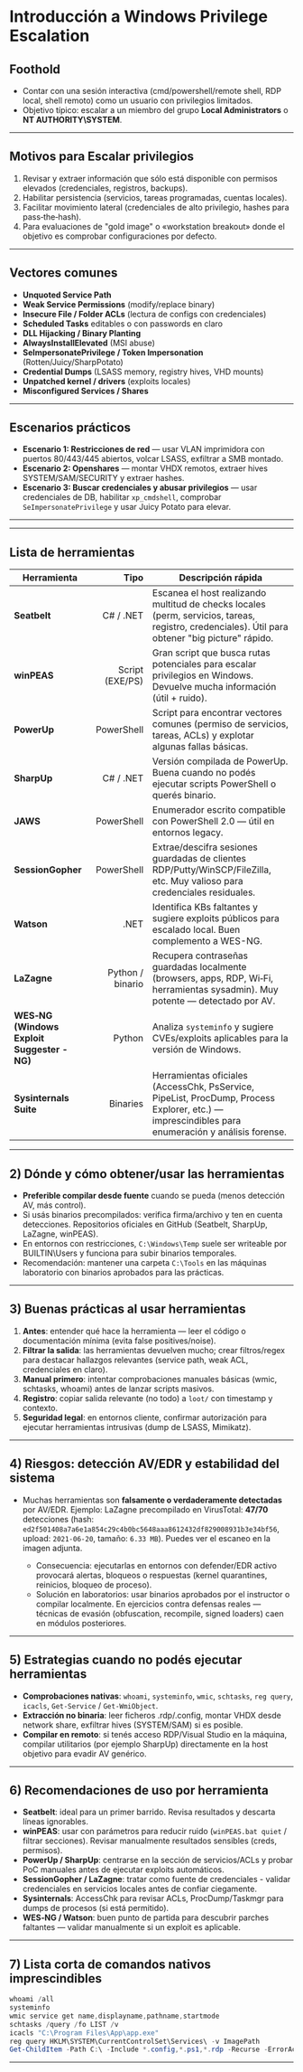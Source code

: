 # Introducción a Windows Privilege Escalation


## Foothold

* Contar con una sesión interactiva (cmd/powershell/remote shell, RDP local, shell remoto) como un usuario con privilegios limitados.
* Objetivo típico: escalar a un miembro del grupo **Local Administrators** o **NT AUTHORITY\SYSTEM**.

---

##  Motivos para Escalar privilegios

1. Revisar y extraer información que sólo está disponible con permisos elevados (credenciales, registros, backups).
2. Habilitar persistencia (servicios, tareas programadas, cuentas locales).
3. Facilitar movimiento lateral (credenciales de alto privilegio, hashes para pass‑the‑hash).
4. Para evaluaciones de "gold image" o «workstation breakout» donde el objetivo es comprobar configuraciones por defecto.

---

## Vectores comunes

* **Unquoted Service Path**
* **Weak Service Permissions** (modify/replace binary)
* **Insecure File / Folder ACLs** (lectura de configs con credenciales)
* **Scheduled Tasks** editables o con passwords en claro
* **DLL Hijacking / Binary Planting**
* **AlwaysInstallElevated** (MSI abuse)
* **SeImpersonatePrivilege / Token Impersonation** (Rotten/Juicy/SharpPotato)
* **Credential Dumps** (LSASS memory, registry hives, VHD mounts)
* **Unpatched kernel / drivers** (exploits locales)
* **Misconfigured Services / Shares**

---

## Escenarios prácticos

* **Escenario 1: Restricciones de red** — usar VLAN imprimidora con puertos 80/443/445 abiertos, volcar LSASS, exfiltrar a SMB montado.
* **Escenario 2: Openshares** — montar VHDX remotos, extraer hives SYSTEM/SAM/SECURITY y extraer hashes.
* **Escenario 3: Buscar credenciales y abusar privilegios** — usar credenciales de DB, habilitar `xp_cmdshell`, comprobar `SeImpersonatePrivilege` y usar Juicy Potato para elevar.


---

---


## Lista de herramientas

| Herramienta                                 |             Tipo | Descripción rápida                                                                                                                               |
| ------------------------------------------- | ---------------: | ------------------------------------------------------------------------------------------------------------------------------------------------ |
| **Seatbelt**                                |        C# / .NET | Escanea el host realizando multitud de checks locales (perm, servicios, tareas, registro, credenciales). Útil para obtener "big picture" rápido. |
| **winPEAS**                                 |  Script (EXE/PS) | Gran script que busca rutas potenciales para escalar privilegios en Windows. Devuelve mucha información (útil + ruido).                          |
| **PowerUp**                                 |       PowerShell | Script para encontrar vectores comunes (permiso de servicios, tareas, ACLs) y explotar algunas fallas básicas.                                   |
| **SharpUp**                                 |        C# / .NET | Versión compilada de PowerUp. Buena cuando no podés ejecutar scripts PowerShell o querés binario.                                                |
| **JAWS**                                    |       PowerShell | Enumerador escrito compatible con PowerShell 2.0 — útil en entornos legacy.                                                                      |
| **SessionGopher**                           |       PowerShell | Extrae/descifra sesiones guardadas de clientes RDP/Putty/WinSCP/FileZilla, etc. Muy valioso para credenciales residuales.                        |
| **Watson**                                  |             .NET | Identifica KBs faltantes y sugiere exploits públicos para escalado local. Buen complemento a WES-NG.                                             |
| **LaZagne**                                 | Python / binario | Recupera contraseñas guardadas localmente (browsers, apps, RDP, Wi‑Fi, herramientas sysadmin). Muy potente — detectado por AV.                   |
| **WES‑NG (Windows Exploit Suggester - NG)** |           Python | Analiza `systeminfo` y sugiere CVEs/exploits aplicables para la versión de Windows.                                                              |
| **Sysinternals Suite**                      |         Binaries | Herramientas oficiales (AccessChk, PsService, PipeList, ProcDump, Process Explorer, etc.) — imprescindibles para enumeración y análisis forense. |

---

## 2) Dónde y cómo obtener/usar las herramientas

* **Preferible compilar desde fuente** cuando se pueda (menos detección AV, más control).
* Si usás binarios precompilados: verifica firma/archivo y ten en cuenta detecciones. Repositorios oficiales en GitHub (Seatbelt, SharpUp, LaZagne, winPEAS).
* En entornos con restricciones, `C:\Windows\Temp` suele ser writeable por BUILTIN\Users y funciona para subir binarios temporales.
* Recomendación: mantener una carpeta `C:\Tools` en las máquinas laboratorio con binarios aprobados para las prácticas.

---

## 3) Buenas prácticas al usar herramientas

1. **Antes**: entender qué hace la herramienta — leer el código o documentación mínima (evita false positives/noise).
2. **Filtrar la salida**: las herramientas devuelven mucho; crear filtros/regex para destacar hallazgos relevantes (service path, weak ACL, credenciales en claro).
3. **Manual primero**: intentar comprobaciones manuales básicas (wmic, schtasks, whoami) antes de lanzar scripts masivos.
4. **Registro**: copiar salida relevante (no todo) a `loot/` con timestamp y contexto.
5. **Seguridad legal**: en entornos cliente, confirmar autorización para ejecutar herramientas intrusivas (dump de LSASS, Mimikatz).

---

## 4) Riesgos: detección AV/EDR y estabilidad del sistema

* Muchas herramientas son **falsamente o verdaderamente detectadas** por AV/EDR. Ejemplo: LaZagne precompilado en VirusTotal: **47/70** detecciones (hash: `ed2f501408a7a6e1a854c29c4b0bc5648aaa8612432df829008931b3e34bf56`, upload: `2021-06-20`, tamaño: `6.33 MB`). Puedes ver el escaneo en la imagen adjunta.

  * Consecuencia: ejecutarlas en entornos con defender/EDR activo provocará alertas, bloqueos o respuestas (kernel quarantines, reinicios, bloqueo de proceso).
  * Solución en laboratorios: usar binarios aprobados por el instructor o compilar localmente. En ejercicios contra defensas reales — técnicas de evasión (obfuscation, recompile, signed loaders) caen en módulos posteriores.

---

## 5) Estrategias cuando no podés ejecutar herramientas

* **Comprobaciones nativas**: `whoami`, `systeminfo`, `wmic`, `schtasks`, `reg query`, `icacls`, `Get-Service` / `Get-WmiObject`.
* **Extracción no binaria**: leer ficheros .rdp/.config, montar VHDX desde network share, exfiltrar hives (SYSTEM/SAM) si es posible.
* **Compilar en remoto**: si tenés acceso RDP/Visual Studio en la máquina, compilar utilitarios (por ejemplo SharpUp) directamente en la host objetivo para evadir AV genérico.

---

## 6) Recomendaciones de uso por herramienta

* **Seatbelt**: ideal para un primer barrido. Revisa resultados y descarta líneas ignorables.
* **winPEAS**: usar con parámetros para reducir ruido (`winPEAS.bat quiet` / filtrar secciones). Revisar manualmente resultados sensibles (creds, permisos).
* **PowerUp / SharpUp**: centrarse en la sección de servicios/ACLs y probar PoC manuales antes de ejecutar exploits automáticos.
* **SessionGopher / LaZagne**: tratar como fuente de credenciales - validar credenciales en servicios locales antes de confiar ciegamente.
* **Sysinternals**: AccessChk para revisar ACLs, ProcDump/Taskmgr para dumps de procesos (si está permitido).
* **WES‑NG / Watson**: buen punto de partida para descubrir parches faltantes — validar manualmente si un exploit es aplicable.

---

## 7) Lista corta de comandos nativos imprescindibles

```powershell
whoami /all
systeminfo
wmic service get name,displayname,pathname,startmode
schtasks /query /fo LIST /v
icacls "C:\Program Files\App\app.exe"
reg query HKLM\SYSTEM\CurrentControlSet\Services\ -v ImagePath
Get-ChildItem -Path C:\ -Include *.config,*.ps1,*.rdp -Recurse -ErrorAction SilentlyContinue
```

---




